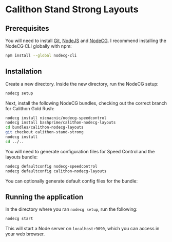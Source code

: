 # Calithon Stand Strong Layouts

## Prerequisites

You will need to install [Git](https://git-scm.com/downloads), [NodeJS](https://nodejs.org) and [NodeCG](https://nodecg.com/docs/installing). I recommend installing the NodeCG CLI globally with npm:

```bash
npm install --global nodecg-cli
```

## Installation

Create a new directory. Inside the new directory, run the NodeCG setup:

```bash
nodecg setup
```

Next, install the following NodeCG bundles, checking out the correct branch for Calithon Gold Rush:

```bash
nodecg install nicnacnic/nodecg-speedcontrol
nodecg install bashprime/calithon-nodecg-layouts
cd bundles/calithon-nodecg-layouts
git checkout calithon-stand-strong
nodecg install
cd ../..
```

You will need to generate configuration files for Speed Control and the layouts bundle:

```bash
nodecg defaultconfig nodecg-speedcontrol
nodecg defaultconfig calithon-nodecg-layouts
```

You can optionally generate default config files for the bundle:

## Running the application

In the directory where you ran `nodecg setup`, run the following:

```bash
nodecg start
```

This will start a Node server on `localhost:9090`, which you can access in your web browser.

